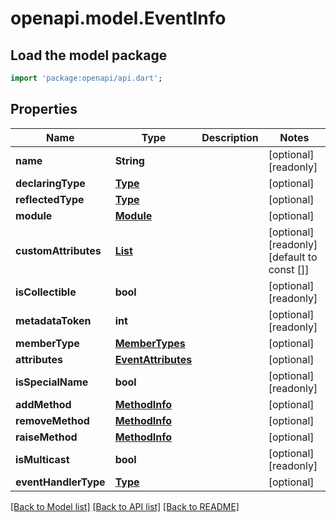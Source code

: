 # openapi.model.EventInfo

## Load the model package
```dart
import 'package:openapi/api.dart';
```

## Properties
Name | Type | Description | Notes
------------ | ------------- | ------------- | -------------
**name** | **String** |  | [optional] [readonly] 
**declaringType** | [**Type**](Type.md) |  | [optional] 
**reflectedType** | [**Type**](Type.md) |  | [optional] 
**module** | [**Module**](Module.md) |  | [optional] 
**customAttributes** | [**List<CustomAttributeData>**](CustomAttributeData.md) |  | [optional] [readonly] [default to const []]
**isCollectible** | **bool** |  | [optional] [readonly] 
**metadataToken** | **int** |  | [optional] [readonly] 
**memberType** | [**MemberTypes**](MemberTypes.md) |  | [optional] 
**attributes** | [**EventAttributes**](EventAttributes.md) |  | [optional] 
**isSpecialName** | **bool** |  | [optional] [readonly] 
**addMethod** | [**MethodInfo**](MethodInfo.md) |  | [optional] 
**removeMethod** | [**MethodInfo**](MethodInfo.md) |  | [optional] 
**raiseMethod** | [**MethodInfo**](MethodInfo.md) |  | [optional] 
**isMulticast** | **bool** |  | [optional] [readonly] 
**eventHandlerType** | [**Type**](Type.md) |  | [optional] 

[[Back to Model list]](../README.md#documentation-for-models) [[Back to API list]](../README.md#documentation-for-api-endpoints) [[Back to README]](../README.md)


